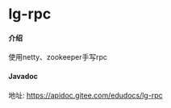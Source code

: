 # lg-rpc

#### 介绍
使用netty、zookeeper手写rpc

#### Javadoc
地址: https://apidoc.gitee.com/edudocs/lg-rpc

